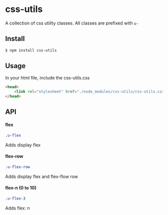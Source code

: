 css-utils
=========

A collection of css utility classes. All classes are prefixed with ```u-```

## Install

```sh
$ npm install css-utils
```

## Usage

In your html file, include the css-utils.css

```html
<head>
    <link rel="stylesheet" href="./node_modules/css-utils/css-utils.css" />
</head>
```

## API


#### flex

```css
.u-flex
```

Adds display flex

#### flex-row

```css
.u-flex-row
```

Adds display flex and flex-flow row

#### flex-n (0 to 10)

```css
.u-flex-3
```

Adds flex: n